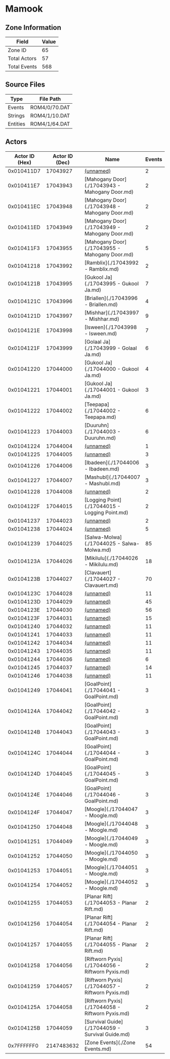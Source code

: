 # Mamook

## Zone Information

| Field        |   Value |
|--------------|---------|
| Zone ID      |      65 |
| Total Actors |      57 |
| Total Events |     568 |

## Source Files

| Type     | File Path     |
|----------|---------------|
| Events   | ROM4/0/70.DAT |
| Strings  | ROM4/1/10.DAT |
| Entities | ROM4/1/64.DAT |

## Actors

| Actor ID (Hex)   |   Actor ID (Dec) | Name                                             |   Events |
|------------------|------------------|--------------------------------------------------|----------|
| 0x010411D7       |         17043927 | [(unnamed)](./17043927.md)                       |        2 |
| 0x010411E7       |         17043943 | [Mahogany Door](./17043943 - Mahogany Door.md)   |        2 |
| 0x010411EC       |         17043948 | [Mahogany Door](./17043948 - Mahogany Door.md)   |        2 |
| 0x010411ED       |         17043949 | [Mahogany Door](./17043949 - Mahogany Door.md)   |        2 |
| 0x010411F3       |         17043955 | [Mahogany Door](./17043955 - Mahogany Door.md)   |        5 |
| 0x01041218       |         17043992 | [Ramblix](./17043992 - Ramblix.md)               |        2 |
| 0x0104121B       |         17043995 | [Gukool Ja](./17043995 - Gukool Ja.md)           |        7 |
| 0x0104121C       |         17043996 | [Briallen](./17043996 - Briallen.md)             |        4 |
| 0x0104121D       |         17043997 | [Mishhar](./17043997 - Mishhar.md)               |        9 |
| 0x0104121E       |         17043998 | [Isween](./17043998 - Isween.md)                 |        7 |
| 0x0104121F       |         17043999 | [Golaal Ja](./17043999 - Golaal Ja.md)           |        6 |
| 0x01041220       |         17044000 | [Gukool Ja](./17044000 - Gukool Ja.md)           |        4 |
| 0x01041221       |         17044001 | [Gukool Ja](./17044001 - Gukool Ja.md)           |        3 |
| 0x01041222       |         17044002 | [Teepapa](./17044002 - Teepapa.md)               |        6 |
| 0x01041223       |         17044003 | [Duuruhn](./17044003 - Duuruhn.md)               |        6 |
| 0x01041224       |         17044004 | [(unnamed)](./17044004.md)                       |        1 |
| 0x01041225       |         17044005 | [(unnamed)](./17044005.md)                       |        3 |
| 0x01041226       |         17044006 | [Ibadeen](./17044006 - Ibadeen.md)               |        3 |
| 0x01041227       |         17044007 | [Mashubl](./17044007 - Mashubl.md)               |        3 |
| 0x01041228       |         17044008 | [(unnamed)](./17044008.md)                       |        2 |
| 0x0104122F       |         17044015 | [Logging Point](./17044015 - Logging Point.md)   |        2 |
| 0x01041237       |         17044023 | [(unnamed)](./17044023.md)                       |        2 |
| 0x01041238       |         17044024 | [(unnamed)](./17044024.md)                       |        5 |
| 0x01041239       |         17044025 | [Salwa-Molwa](./17044025 - Salwa-Molwa.md)       |       85 |
| 0x0104123A       |         17044026 | [Mikilulu](./17044026 - Mikilulu.md)             |       18 |
| 0x0104123B       |         17044027 | [Clavauert](./17044027 - Clavauert.md)           |       70 |
| 0x0104123C       |         17044028 | [(unnamed)](./17044028.md)                       |       11 |
| 0x0104123D       |         17044029 | [(unnamed)](./17044029.md)                       |       45 |
| 0x0104123E       |         17044030 | [(unnamed)](./17044030.md)                       |       56 |
| 0x0104123F       |         17044031 | [(unnamed)](./17044031.md)                       |       15 |
| 0x01041240       |         17044032 | [(unnamed)](./17044032.md)                       |       11 |
| 0x01041241       |         17044033 | [(unnamed)](./17044033.md)                       |       11 |
| 0x01041242       |         17044034 | [(unnamed)](./17044034.md)                       |       11 |
| 0x01041243       |         17044035 | [(unnamed)](./17044035.md)                       |       11 |
| 0x01041244       |         17044036 | [(unnamed)](./17044036.md)                       |        6 |
| 0x01041245       |         17044037 | [(unnamed)](./17044037.md)                       |       14 |
| 0x01041246       |         17044038 | [(unnamed)](./17044038.md)                       |       11 |
| 0x01041249       |         17044041 | [GoalPoint](./17044041 - GoalPoint.md)           |        3 |
| 0x0104124A       |         17044042 | [GoalPoint](./17044042 - GoalPoint.md)           |        3 |
| 0x0104124B       |         17044043 | [GoalPoint](./17044043 - GoalPoint.md)           |        3 |
| 0x0104124C       |         17044044 | [GoalPoint](./17044044 - GoalPoint.md)           |        3 |
| 0x0104124D       |         17044045 | [GoalPoint](./17044045 - GoalPoint.md)           |        3 |
| 0x0104124E       |         17044046 | [GoalPoint](./17044046 - GoalPoint.md)           |        3 |
| 0x0104124F       |         17044047 | [Moogle](./17044047 - Moogle.md)                 |        3 |
| 0x01041250       |         17044048 | [Moogle](./17044048 - Moogle.md)                 |        3 |
| 0x01041251       |         17044049 | [Moogle](./17044049 - Moogle.md)                 |        3 |
| 0x01041252       |         17044050 | [Moogle](./17044050 - Moogle.md)                 |        3 |
| 0x01041253       |         17044051 | [Moogle](./17044051 - Moogle.md)                 |        3 |
| 0x01041254       |         17044052 | [Moogle](./17044052 - Moogle.md)                 |        3 |
| 0x01041255       |         17044053 | [Planar Rift](./17044053 - Planar Rift.md)       |        2 |
| 0x01041256       |         17044054 | [Planar Rift](./17044054 - Planar Rift.md)       |        2 |
| 0x01041257       |         17044055 | [Planar Rift](./17044055 - Planar Rift.md)       |        2 |
| 0x01041258       |         17044056 | [Riftworn Pyxis](./17044056 - Riftworn Pyxis.md) |        2 |
| 0x01041259       |         17044057 | [Riftworn Pyxis](./17044057 - Riftworn Pyxis.md) |        2 |
| 0x0104125A       |         17044058 | [Riftworn Pyxis](./17044058 - Riftworn Pyxis.md) |        2 |
| 0x0104125B       |         17044059 | [Survival Guide](./17044059 - Survival Guide.md) |        3 |
| 0x7FFFFFF0       |       2147483632 | [Zone Events](./Zone Events.md)                  |       54 |
